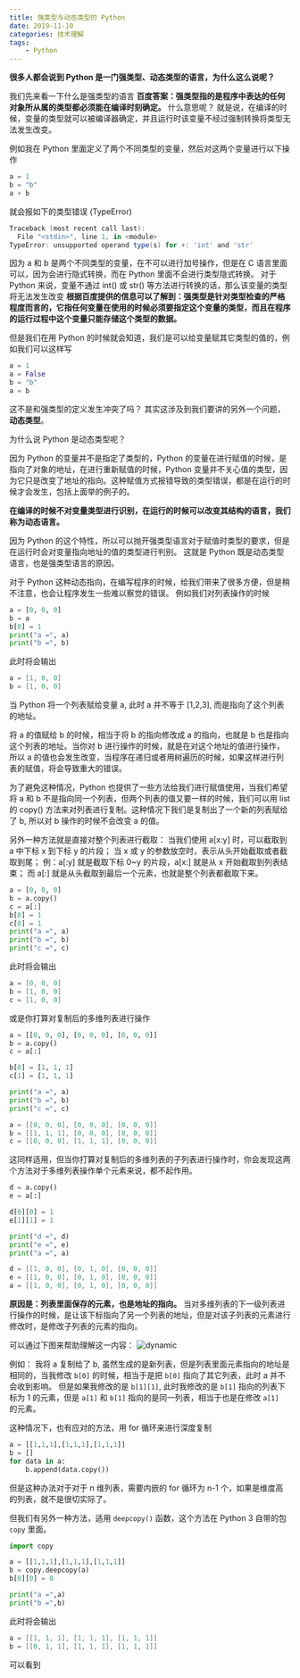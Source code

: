 ```yaml
---
title: 强类型与动态类型的 Python
date: 2019-11-10
categories: 技术理解
tags:
    - Python
---
```


**很多人都会说到 Python 是一门强类型、动态类型的语言，为什么这么说呢？**

我们先来看一下什么是强类型的语言
**百度答案：强类型指的是程序中表达的任何对象所从属的类型都必须能在编译时刻确定。**
什么意思呢？
就是说，在编译的时候，变量的类型就可以被编译器确定，并且运行时该变量不经过强制转换将类型无法发生改变。

<!--more-->

例如我在 Python 里面定义了两个不同类型的变量，然后对这两个变量进行以下操作

```Python
a = 1
b = "b"
a + b
```

就会报如下的类型错误 (TypeError)

```PowerShell
Traceback (most recent call last):
  File "<stdin>", line 1, in <module>
TypeError: unsupported operand type(s) for +: 'int' and 'str'
```

因为 a 和 b 是两个不同类型的变量，在不可以进行加号操作，但是在 C 语言里面可以，因为会进行隐式转换，而在 Python 里面不会进行类型隐式转换。
对于 Python 来说，变量不通过 int() 或 str() 等方法进行转换的话，那么该变量的类型将无法发生改变
**根据百度提供的信息可以了解到：强类型是针对类型检查的严格程度而言的，它指任何变量在使用的时候必须要指定这个变量的类型，而且在程序的运行过程中这个变量只能存储这个类型的数据。**

但是我们在用 Python 的时候就会知道，我们是可以给变量赋其它类型的值的，例如我们可以这样写

```Python
a = 1
a = False
b = "b"
a = b
```

这不是和强类型的定义发生冲突了吗？
其实这涉及到我们要讲的另外一个问题，**动态类型**。

为什么说 Python 是动态类型呢？

因为 Python 的变量并不是指定了类型的，Python 的变量在进行赋值的时候，是指向了对象的地址，在进行重新赋值的时候，Python 变量并不关心值的类型，因为它只是改变了地址的指向。这种赋值方式报错导致的类型错误，都是在运行的时候才会发生，包括上面举的例子的。

**在编译的时候不对变量类型进行识别，在运行的时候可以改变其结构的语言，我们称为动态语言。**

因为 Python 的这个特性，所以可以抛开强类型语言对于赋值时类型的要求，但是在运行时会对变量指向地址的值的类型进行判别。
这就是 Python 既是动态类型语言，也是强类型语言的原因。

对于 Python 这种动态指向，在编写程序的时候，给我们带来了很多方便，但是稍不注意，也会让程序发生一些难以察觉的错误。
例如我们对列表操作的时候

```Python
a = [0, 0, 0]
b = a
b[0] = 1
print("a =", a)
print("b =", b)
```

此时将会输出

```PowerShell
a = [1, 0, 0]
b = [1, 0, 0]
```

当 Python 将一个列表赋给变量 a, 此时 a 并不等于 [1,2,3], 而是指向了这个列表的地址。

将 a 的值赋给 b 的时候，相当于将 b 的指向修改成 a 的指向，也就是 b 也是指向这个列表的地址。当你对 b 进行操作的时候，就是在对这个地址的值进行操作，所以 a 的值也会发生改变，当程序在递归或者用树遍历的时候，如果这样进行列表的赋值，将会导致重大的错误。

为了避免这种情况，Python 也提供了一些方法给我们进行赋值使用，当我们希望将 a 和 b 不是指向同一个列表，但两个列表的值又要一样的时候，我们可以用 list 的 copy() 方法来对列表进行复制。这种情况下我们是复制出了一个新的列表赋给了 b, 所以对 b 操作的时候不会改变 a 的值。

另外一种方法就是直接对整个列表进行截取：
当我们使用 a[x:y] 时，可以截取到 a 中下标 x 到下标 y 的片段；
当 x 或 y 的参数放空时，表示从头开始截取或者截取到尾；
例：a[:y] 就是截取下标 0~y 的片段，a[x:] 就是从 x 开始截取到列表结束；
而 a[:] 就是从头截取到最后一个元素，也就是整个列表都截取下来。

```Python
a = [0, 0, 0]
b = a.copy()
c = a[:]
b[0] = 1
c[0] = 1
print("a =", a)
print("b =", b)
print("c =", c)
```

此时将会输出

```PowerShell
a = [0, 0, 0]
b = [1, 0, 0]
c = [1, 0, 0]
```

或是你打算对复制后的多维列表进行操作

```Python
a = [[0, 0, 0], [0, 0, 0], [0, 0, 0]]
b = a.copy()
c = a[:]

b[0] = [1, 1, 1]
c[1] = [1, 1, 1]

print("a =", a)
print("b =", b)
print("c =", c)
```

```PowerShell
a = [[0, 0, 0], [0, 0, 0], [0, 0, 0]]
b = [[1, 1, 1], [0, 0, 0], [0, 0, 0]]
c = [[0, 0, 0], [1, 1, 1], [0, 0, 0]]
```

这同样适用，但当你打算对复制后的多维列表的子列表进行操作时，你会发现这两个方法对于多维列表操作单个元素来说，都不起作用。

```Python
d = a.copy()
e = a[:]

d[0][0] = 1
e[1][1] = 1

print("d =", d)
print("e =", e)
print("a =", a)
```

```PowerShell
d = [[1, 0, 0], [0, 1, 0], [0, 0, 0]]
e = [[1, 0, 0], [0, 1, 0], [0, 0, 0]]
a = [[1, 0, 0], [0, 1, 0], [0, 0, 0]]
```

**原因是：列表里面保存的元素，也是地址的指向。**
当对多维列表的下一级列表进行操作的时候，是让该下标指向了另一个列表的地址，但是对该子列表的元素进行修改时，是修改子列表的元素的指向。

可以通过下图来帮助理解这一内容：
![dynamic](/images/Python特性/introduce.jpg)

例如：
我将 a 复制给了 b, 虽然生成的是新列表，但是列表里面元素指向的地址是相同的，当我修改 `b[0]` 的时候，相当于是把 `b[0]` 指向了其它列表，此时 a 并不会收到影响。
但是如果我修改的是 `b[1][1]`, 此时我修改的是 `b[1]` 指向的列表下标为 1 的元素，但是 `a[1]` 和 `b[1]` 指向的是同一列表，相当于也是在修改 `a[1] `的元素。

这种情况下，也有应对的方法，用 for 循环来进行深度复制

```Python
a = [[1,1,1],[1,1,1],[1,1,1]]
b = []
for data in a:
    b.append(data.copy())
```

但是这种办法对于对于 n 维列表，需要内嵌的 for 循环为 n-1 个，如果是维度高的列表，就不是很切实际了。

但我们有另外一种方法，适用 `deepcopy()` 函数，这个方法在 Python 3 自带的包 `copy` 里面。

```Python
import copy

a = [[1,1,1],[1,1,1],[1,1,1]]
b = copy.deepcopy(a)
b[0][0] = 0

print("a =",a)
print("b =",b)
```

此时将会输出

```PowerShell
a = [[1, 1, 1], [1, 1, 1], [1, 1, 1]]
b = [[0, 1, 1], [1, 1, 1], [1, 1, 1]]
```

可以看到
